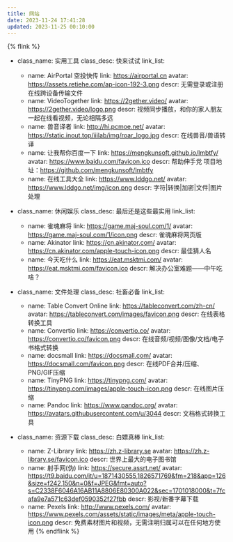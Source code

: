 ```yaml
---
title: 网站
date: 2023-11-24 17:41:28
updated: 2023-11-25 00:10:00
---
```

{% flink %}
- class_name: 实用工具
  class_desc: 快来试试
  link_list:
    - name: AirPortal 空投快传
      link: https://airportal.cn
      avatar: https://assets.retiehe.com/ap-icon-192-3.png
      descr: 无需登录或注册在线跨设备传输文件
    - name: VideoTogether 
      link: https://2gether.video/
      avatar: https://2gether.video/logo.png
      descr: 视频同步播放，和你的家人朋友一起在线看视频，无论相隔多远
    - name: 兽音译者
      link: http://hi.pcmoe.net/
      avatar: https://static.inout.top/iiilab/img/roar_logo.jpg
      descr: 在线兽音/兽语转译
    - name: 让我帮你百度一下
      link: https://mengkunsoft.github.io/lmbtfy/
      avatar: https://www.baidu.com/favicon.ico
      descr: 帮助伸手党 项目地址：https://github.com/mengkunsoft/lmbtfy
    - name: 在线工具大全
      link: https://www.lddgo.net/
      avatar: https://www.lddgo.net/img/icon.png
      descr: 字符|转换|加密|文件|图片处理

- class_name: 休闲娱乐
  class_desc: 最后还是这些最实用
  link_list:
    - name: 雀魂麻将
      link: https://game.maj-soul.com/1/
      avatar: https://game.maj-soul.com/1/icon.png
      descr: 雀魂麻将网页版
    - name: Akinator
      link: https://cn.akinator.com/
      avatar: https://cn.akinator.com/apple-touch-icon.png
      descr: 最佳猜人名
    - name: 今天吃什么
      link: https://eat.msktmi.com/
      avatar: https://eat.msktmi.com/favicon.ico
      descr:  解决办公室难题——中午吃啥？
      
- class_name: 文件处理
  class_desc: 社畜必备
  link_list:
    - name: Table Convert Online
      link: https://tableconvert.com/zh-cn/
      avatar: https://tableconvert.com/images/favicon.png
      descr: 在线表格转换工具
    - name: Convertio
      link: https://convertio.co/
      avatar: https://convertio.co/favicon.png
      descr: 在线音频/视频/图像/文档/电子书格式转换
    - name: docsmall
      link: https://docsmall.com/
      avatar: https://docsmall.com/favicon.png
      descr: 在线PDF合并/压缩、PNG/GIF压缩
    - name: TinyPNG 
      link: https://tinypng.com/
      avatar: https://tinypng.com/images/apple-touch-icon.png
      descr: 在线图片压缩
    - name: Pandoc
      link: https://www.pandoc.org/
      avatar: https://avatars.githubusercontent.com/u/3044
      descr: 文档格式转换工具
      
- class_name: 资源下载
  class_desc: 白嫖真棒
  link_list:
    - name: Z-Library
      link: https://zh.z-library.se
      avatar: https://zh.z-library.se/favicon.ico
      descr: 世界上最大的电子图书馆
    - name: 射手网(伪)
      link: https://secure.assrt.net/
      avatar: https://t9.baidu.com/it/u=1871430555,1826571769&fm=218&app=126&size=f242,150&n=0&f=JPEG&fmt=auto?s=C2338F6046A16AB11A8806E80300A022&sec=1701018000&t=7fcafa9e7a571c63def0590352f27fbb
      descr: 影视/新番字幕下载
    - name: Pexels
      link: http://www.pexels.com/
      avatar: https://www.pexels.com/assets/static/images/meta/apple-touch-icon.png
      descr:  免费素材图片和视频，无需注明归属可以在任何地方使用
{% endflink %}
